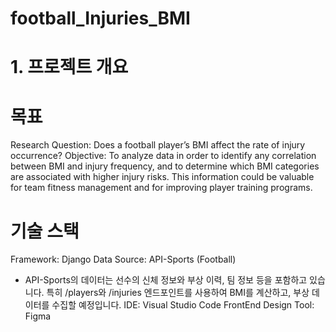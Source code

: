 # football_Injuries_BMI

# 1. 프로젝트 개요

# 목표
Research Question: Does a football player’s BMI affect the rate of injury occurrence?
Objective: To analyze data in order to identify any correlation between BMI and injury frequency, and to determine which BMI categories are associated with higher injury risks. This information could be valuable for team fitness management and for improving player training programs.

# 기술 스택
Framework: Django
Data Source: API-Sports (Football)
- API-Sports의 데이터는 선수의 신체 정보와 부상 이력, 팀 정보 등을 포함하고 있습니다.
특히 /players와 /injuries 엔드포인트를 사용하여 BMI를 계산하고, 부상 데이터를 수집할 예정입니다.
IDE: Visual Studio Code
FrontEnd Design Tool: Figma

